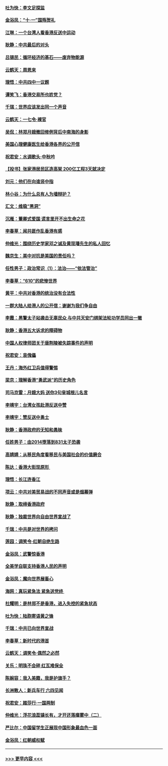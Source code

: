 #### [吐为快：李文足探监](../pages/nsc993/n11509622.md?t=09092200) 
#### [金浴凤：“十‧一”国殇贺礼](../pages/nsc993/n11509593.md?t=09092200) 
#### [江琳：一个台湾人看香港反送中运动](../pages/nsc993/n11509211.md?t=09092200) 
#### [耿静：中共最后的对头](../pages/nsc993/n11508308.md?t=09092200) 
#### [吕锡民：循环经济的基石——废弃物能源](../pages/nsc993/n11508212.md?t=09092200) 
#### [云鹤天：周恩来](../pages/nsc993/n11508055.md?t=09092200) 
#### [理悟：中共四中一议题](../pages/nsc993/n11507782.md?t=09092200) 
#### [谭笑飞：香港交易所也姓党？](../pages/nsc993/n11507753.md?t=09092200) 
#### [千瑞：世界应该发出同一个声音](../pages/nsc993/n11507290.md?t=09092200) 
#### [云鹤天：一七令‧裸官](../pages/nsc993/n11507177.md?t=09092200) 
#### [吴侃：林郑月娥撤回修例背后中南海的身影](../pages/nsc993/n11506876.md?t=09092200) 
#### [美国心理健康医生给香港各界的公开信](../pages/nsc993/n11506809.md?t=09092200) 
#### [祝君安：水调歌头‧中秋吟](../pages/nsc993/n11506758.md?t=09092200) 
#### [【投书】张家港居民区造高架 200亿工程3天就决定](../pages/nsc993/n11506682.md?t=09092200) 
#### [刘元：他们在向谁竖中指](../pages/nsc993/n11505384.md?t=09092200) 
#### [林小谷：为什么总有人为墙辩护？](../pages/nsc993/n11505226.md?t=09092200) 
#### [汇文：维稳“黑洞”](../pages/nsc993/n11504347.md?t=09092200) 
#### [沉雁：董卿式爱国 谎言里开不出生命之花](../pages/nsc993/n11503215.md?t=09092200) 
#### [李春草：闻共匪作乱香港有感](../pages/nsc993/n11503072.md?t=09092200) 
#### [仲维光：围绕历史学家邓之诚及黄现璠先生的私人回忆](../pages/nsc993/n11501330.md?t=09092200) 
#### [魏京生：美中对抗是美国的责任吗？](../pages/nsc993/n11500723.md?t=09092200) 
#### [任性男子：政治常识（1）：法治——“依法管治”](../pages/nsc993/n11500791.md?t=09092200) 
#### [李春草：“610”的悲惨世界](../pages/nsc993/n11501141.md?t=09092200) 
#### [黄平：中共对香港的统治没有合法性](../pages/nsc993/n11499473.md?t=09092200) 
#### [一群大陆人给港人的公开信：谢谢为我们争自由](../pages/nsc993/n11500402.md?t=09092200) 
#### [李霞：黑警太子站袭击无辜民众 与中共天安门绑架法轮功学员同出一辙](../pages/nsc993/n11499805.md?t=09092200) 
#### [耿静：香港五大诉求的障碍物](../pages/nsc993/n11497578.md?t=09092200) 
#### [中国人权律师团关于唐荆陵被失踪事件的声明](../pages/nsc993/n11500014.md?t=09092200) 
#### [祝君安：哀傀儡](../pages/nsc993/n11499776.md?t=09092200) 
#### [王丹：海外红卫兵值得警惕](../pages/nsc993/n11498138.md?t=09092200) 
#### [梁京：理解香港“勇武派”的历史角色](../pages/nsc993/n11498006.md?t=09092200) 
#### [司马京雷：月娥大妈  送你3句皇城根儿名言](../pages/nsc993/n11497885.md?t=09092200) 
#### [李靖宇：台湾女孩赴港反送中赞](../pages/nsc993/n11497721.md?t=09092200) 
#### [李靖宇：赞反送中勇士](../pages/nsc993/n11497452.md?t=09092200) 
#### [耿静：香港政府的无知和愚昧](../pages/nsc993/n11494238.md?t=09092200) 
#### [任姓男子：由2014堕落到831太子恐袭](../pages/nsc993/n11496683.md?t=09092200) 
#### [高婧婧：从移民角度看移民与美国社会的价值磨合](../pages/nsc993/n11495757.md?t=09092200) 
#### [陈达：香港大街现原形 ](../pages/nsc993/n11495441.md?t=09092200) 
#### [理悟：长江连香江](../pages/nsc993/n11495377.md?t=09092200) 
#### [项云：中共对美贸易战的不同声音或是烟幕弹](../pages/nsc993/n11494929.md?t=09092200) 
#### [耿静：取缔香港政府](../pages/nsc993/n11494218.md?t=09092200) 
#### [耿静：独裁世界向自由世界宣战了](../pages/nsc993/n11494190.md?t=09092200) 
#### [千瑞：中共是对世界的拷问](../pages/nsc993/n11493021.md?t=09092200) 
#### [莲园：调笑令‧红朝自绝生路](../pages/nsc993/n11493011.md?t=09092200) 
#### [金浴凤：武警惊香港](../pages/nsc993/n11492994.md?t=09092200) 
#### [全美学自联支持香港人民的声明](../pages/nsc993/n11492630.md?t=09092200) 
#### [金浴凤：魔向世界展畜心](../pages/nsc993/n11492599.md?t=09092200) 
#### [海网：真玩紧急法 紧急送党终 ](../pages/nsc993/n11492535.md?t=09092200) 
#### [杜耀明：是林郑不是香港，进入失控的紧急状态](../pages/nsc993/n11491420.md?t=09092200) 
#### [吐为快：陆胞寄语黄之锋](../pages/nsc993/n11491117.md?t=09092200) 
#### [千瑞：中共已向世界宣战](../pages/nsc993/n11490123.md?t=09092200) 
#### [李春草：新时代的港首](../pages/nsc993/n11489864.md?t=09092200) 
#### [云鹤天：调笑令·偶然之必然](../pages/nsc993/n11489701.md?t=09092200) 
#### [关乐：明珠不会碎 红瓦难保全](../pages/nsc993/n11489647.md?t=09092200) 
#### [陈婉容：我入美籍，我是护旗手？](../pages/nsc993/n11487908.md?t=09092200) 
#### [长洲散人：新兵车行 六四见闻](../pages/nsc993/n11487729.md?t=09092200) 
#### [祝君安：踏莎行‧一国两制](../pages/nsc993/n11487699.md?t=09092200) 
#### [仲维光：浮花浪蕊镇长有，才开还落瘴雾中（二）](../pages/nsc993/n11483286.md?t=09092200) 
#### [严比尔：中国留学生正展现中国形象最血色一面](../pages/nsc993/n11485145.md?t=09092200) 
#### [金浴凤：红朝威权赋](../pages/nsc993/n11485191.md?t=09092200) 

----
#### [ >>> 更早内容 <<< ](../indexes/nsc993-earlier.md)
